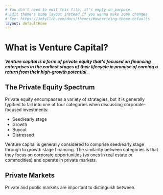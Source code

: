 ```yaml
---
# You don't need to edit this file, it's empty on purpose.
# Edit theme's home layout instead if you wanna make some changes
# See: https://jekyllrb.com/docs/themes/#overriding-theme-defaults
layout: defaultHome
---
```


# What is Venture Capital?

#### ***Venture capital** is a form of private equity that's focused on financing enterprises in the earliest stages of their lifecycle in promise of earning a return from their high-growth potential.*

## The Private Equity Spectrum

Private equity encompasses a variety of strategies, but it is generally typified to fall into one of four categories when discussing corporate-focused investments:
* Seed/early stage
* Growth
* Buyout
* Distressed

Venture capital is generally considered to comprise seed/early stage through to growth stage financing. The similarity between categories is that they focus on corporate opportunities (vs ones in real estate or commodities) and operate in private markets.

## Private Markets

Private and public markets are important to distinguish between.